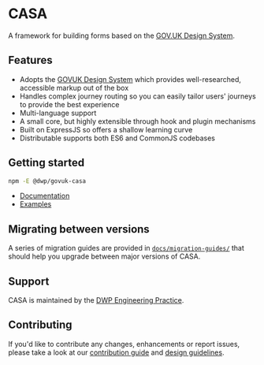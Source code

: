# CASA 

A framework for building forms based on the [GOV.UK Design System](https://design-system.service.gov.uk/).


## Features

* Adopts the [GOVUK Design System](https://design-system.service.gov.uk/) which provides well-researched, accessible markup out of the box
* Handles complex journey routing so you can easily tailor users' journeys to provide the best experience
* Multi-language support
* A small core, but highly extensible through hook and plugin mechanisms
* Built on ExpressJS so offers a shallow learning curve
* Distributable supports both ES6 and CommonJS codebases


## Getting started

```bash
npm -E @dwp/govuk-casa
```

* [Documentation](docs/index.md)
* [Examples](examples/)


## Migrating between versions

A series of migration guides are provided in [`docs/migration-guides/`](docs/migration-guides/) that should help you upgrade between major versions of CASA.


## Support

CASA is maintained by the [DWP Engineering Practice](mailto:open-source@engineering.digital.dwp.gov.uk).


## Contributing

If you'd like to contribute any changes, enhancements or report issues, please take a look at our [contribution guide](CONTRIBUTING.md) and [design guidelines](docs/contributors/index.md). 
